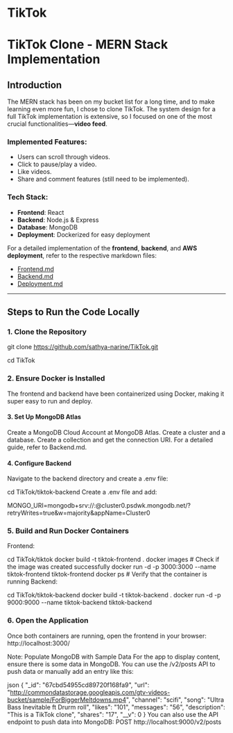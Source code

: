 # TikTok

# TikTok Clone - MERN Stack Implementation

## Introduction

The MERN stack has been on my bucket list for a long time, and to make learning even more fun, I chose to clone TikTok. The system design for a full TikTok implementation is extensive, so I focused on one of the most crucial functionalities—**video feed**. 

### Implemented Features:
- Users can scroll through videos.
- Click to pause/play a video.
- Like videos.
- Share and comment features (still need to be implemented).

### Tech Stack:
- **Frontend**: React
- **Backend**: Node.js & Express
- **Database**: MongoDB
- **Deployment**: Dockerized for easy deployment

For a detailed implementation of the **frontend**, **backend**, and **AWS deployment**, refer to the respective markdown files:
- [Frontend.md](tiktok/frontend.md)
- [Backend.md](tiktok-backend/backend.md)
- [Deployment.md](deployment.md)

---

## Steps to Run the Code Locally

### 1. Clone the Repository
  git clone https://github.com/sathya-narine/TikTok.git
  
  cd TikTok


### 2. Ensure Docker is Installed
The frontend and backend have been containerized using Docker, making it super easy to run and deploy.

#### 3. Set Up MongoDB Atlas
Create a MongoDB Cloud Account at MongoDB Atlas.
Create a cluster and a database.
Create a collection and get the connection URI.
For a detailed guide, refer to Backend.md.
#### 4. Configure Backend
Navigate to the backend directory and create a .env file:


  cd TikTok/tiktok-backend
  Create a .env file and add:


MONGO_URI=mongodb+srv://<user>:<password>@cluster0.psdwk.mongodb.net/<collection>?retryWrites=true&w=majority&appName=Cluster0
### 5. Build and Run Docker Containers
Frontend:

cd TikTok/tiktok
docker build -t tiktok-frontend .
docker images  # Check if the image was created successfully
docker run -d -p 3000:3000 --name tiktok-frontend tiktok-frontend
docker ps  # Verify that the container is running
Backend:

cd TikTok/tiktok-backend
docker build -t tiktok-backend .
docker run -d -p 9000:9000 --name tiktok-backend tiktok-backend
### 6. Open the Application
Once both containers are running, open the frontend in your browser:
http://localhost:3000/


Note: Populate MongoDB with Sample Data
For the app to display content, ensure there is some data in MongoDB. You can use the /v2/posts API to push data or manually add an entry like this:

json
{
    "_id": "67cbd54955cd89720f168fa9",
    "url": "http://commondatastorage.googleapis.com/gtv-videos-bucket/sample/ForBiggerMeltdowns.mp4",
    "channel": "scifi",
    "song": "Ultra Bass Inevitable ft Drurm roll",
    "likes": "101",
    "messages": "56",
    "description": "This is a TikTok clone",
    "shares": "17",
    "__v": 0
}
You can also use the API endpoint to push data into MongoDB:
POST http://localhost:9000/v2/posts
